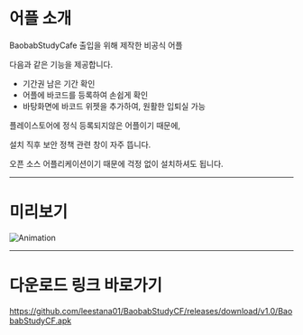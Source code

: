# 어플 소개
BaobabStudyCafe 출입을 위해 제작한 비공식 어플

다음과 같은 기능을 제공합니다.
- 기간권 남은 기간 확인
- 어플에 바코드를 등록하여 손쉽게 확인
- 바탕화면에 바코드 위젯을 추가하여, 원활한 입퇴실 가능

플레이스토어에 정식 등록되지않은 어플이기 때문에,

설치 직후 보안 정책 관련 창이 자주 뜹니다.

오픈 소스 어플리케이션이기 때문에 걱정 없이 설치하셔도 됩니다.

---
# 미리보기
![Animation](https://user-images.githubusercontent.com/74558236/221368574-29b7c9c8-48d9-49e0-a14e-2561a1eaa4ed.gif)

---
# 다운로드 링크 바로가기
https://github.com/leestana01/BaobabStudyCF/releases/download/v1.0/BaobabStudyCF.apk
